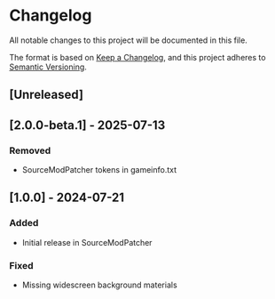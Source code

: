 # Changelog

All notable changes to this project will be documented in this file.

The format is based on [Keep a Changelog](https://keepachangelog.com/en/1.1.0/),
and this project adheres to [Semantic Versioning](https://semver.org/spec/v2.0.0.html).

## [Unreleased]

## [2.0.0-beta.1] - 2025-07-13

### Removed

- SourceModPatcher tokens in gameinfo.txt

## [1.0.0] - 2024-07-21

### Added

- Initial release in SourceModPatcher

### Fixed

- Missing widescreen background materials
